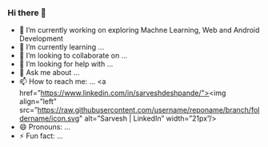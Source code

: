 ### Hi there 👋

<!--
**SarveshD7/SarveshD7** is a ✨ _special_ ✨ repository because its `README.md` (this file) appears on your GitHub profile.

Here are some ideas to get you started:
-->
- 🔭 I’m currently working on exploring Machne Learning, Web and Android Development
- 🌱 I’m currently learning ...
- 👯 I’m looking to collaborate on ...
- 🤔 I’m looking for help with ...
- 💬 Ask me about ...
- 📫 How to reach me: ...
<a href=”https://www.linkedin.com/in/sarveshdeshpande/"><img align=”left” src=”https://raw.githubusercontent.com/username/reponame/branch/foldername/icon.svg" alt=”Sarvesh | LinkedIn” width=”21px”/></a>
- 😄 Pronouns: ...
- ⚡ Fun fact: ...

